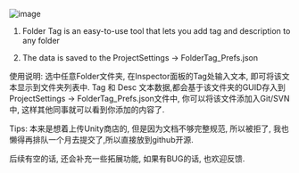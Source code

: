 ![image](https://github.com/user-attachments/assets/97b9d19c-e6a6-4485-abc5-64affee7c3ae)

1. Folder Tag is an easy-to-use tool that lets you add tag and description to any folder

2. The data is saved to the ProjectSettings -> FolderTag_Prefs.json

使用说明: 选中任意Folder文件夹, 在Inspector面板的Tag处输入文本, 即可将该文本显示到文件夹列表中.
          Tag 和 Desc 文本数据,都会基于该文件夹的GUID存入到ProjectSettings -> FolderTag_Prefs.json文件中, 你可以将该文件添加入Git/SVN中, 这样其他同事就可以看到你添加的内容了.


Tips:
本来是想着上传Unity商店的, 但是因为文档不够完整规范, 所以被拒了, 我也懒得再排队一个月去提交了,所以直接放到github开源.

后续有空的话, 还会补充一些拓展功能, 如果有BUG的话, 也欢迎反馈.
